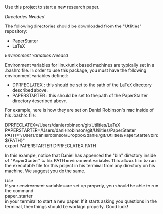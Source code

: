 Use this project to start a new research paper.  

*Directories Needed*  

The following directories should be downloaded from the "Utilities" repository:
- PaperStarter  
- LaTeX  

*Environment Variables Needed*  

Environment variables for linux/unix based machines are typically set in a .bashrc file.
In order to use this package, you must have the following environment variables defined:  
   - DPRFECLATEX  : this should be set to the path of the LaTeX directory described above.
   - PAPERSTARTER : this should be set to the path of the PaperStarter directory described above.

For example, here is how they are set on Daniel Robinson's mac inside of his .bashrc file:

   DPRFECLATEX=/Users/danielrobinson/git/Utilities/LaTeX  
   PAPERSTARTER=/Users/danielrobinson/git/Utilities/PaperStarter  
   PATH="/Users/danielrobinson/Dropbox/daniel/git/Utilities/PaperStarter/bin:${PATH}"  
   export PAPERSTARTER DPRFECLATEX PATH  

In this example, notice that Daniel has appended the "bin" directory inside of "PaperStarter"
to his PATH environment variable.  This allows him to run the executable file for this 
project in his terminal from any directory on his machine.  We suggest you do the same.

*Use*  
If your environment variables are set up properly, you should be able to run the command  
   paper_starter  
in your terminal to start a new paper. If it starts asking you questions in the terminal,
then things should be workign properly.  Good luck!
